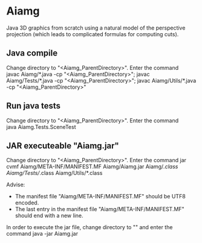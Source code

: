# Aiamg

Java 3D graphics from scratch using a natural model of the perspective projection (which leads to complicated formulas for computing cuts).


## Java compile
Change directory to "<Aiamg_ParentDirectory>".
Enter the command  
  javac Aiamg/\*.java -cp "<Aiamg_ParentDirectory>"; javac Aiamg/Tests/\*.java -cp "<Aiamg_ParentDirectory>"; javac Aiamg/Utils/\*.java -cp "<Aiamg_ParentDirectory>"


## Run java tests
Change directory to "<Aiamg_ParentDirectory>".
Enter the command  
  java Aiamg.Tests.SceneTest


## JAR executeable "Aiamg.jar"
Change directory to "<Aiamg_ParentDirectory>".
Enter the command
  jar cvmf Aiamg/META-INF/MANIFEST.MF Aiamg/Aiamg.jar Aiamg/*.class Aiamg/Tests/*.class Aiamg/Utils/*.class

Advise:
* The manifest file "Aiamg/META-INF/MANIFEST.MF" should be UTF8 encoded.
* The last entry in the manifest file "Aiamg/META-INF/MANIFEST.MF" should end with a new line.

In order to execute the jar file, change directory to "<Aiamg>" and enter the command
  java -jar Aiamg.jar
